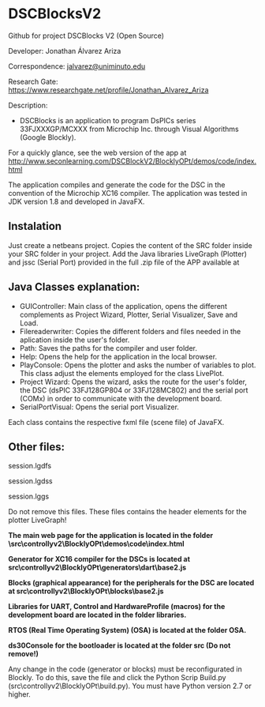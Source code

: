# DSCBlocksV2
Github for project DSCBlocks V2 (Open Source)



Developer: Jonathan Álvarez Ariza

Correspondence: jalvarez@uniminuto.edu

Research Gate: https://www.researchgate.net/profile/Jonathan_Alvarez_Ariza

Description: 
* DSCBlocks is an application to program DsPICs series 33FJXXXGP/MCXXX from Microchip Inc. through Visual Algorithms (Google Blockly). 

For a quickly glance, see the web version of the app at http://www.seconlearning.com/DSCBlockV2/BlocklyOPt/demos/code/index.html

The application compiles and generate the code for the DSC in the convention of the Microchip XC16 compiler.
The application was tested in JDK version 1.8 and developed in JavaFX.

## Instalation

Just create a netbeans project. Copies the content of the SRC folder inside your SRC folder in your project. Add the Java libraries LiveGraph (Plotter) and jssc (Serial Port) provided in the full .zip file of the APP available at

## Java Classes explanation:

* GUIController: Main class of the application, opens the different complements as Project Wizard, Plotter, Serial Visualizer, Save and Load.
* Filereaderwriter: Copies the different folders and files needed in the aplication inside the user's folder. 
* Path: Saves the paths for the compiler and user folder.
* Help: Opens the help for the application in the local browser.
* PlayConsole: Opens the plotter and asks the number of variables to plot. This class adjust the elements employed for the class LivePlot.
* Project Wizard: Opens the wizard, asks the route for the user's folder, the DSC (dsPIC 33FJ128GP804 or 33FJ128MC802) and the serial port (COMx) in order to communicate with the development board.
* SerialPortVisual: Opens the serial port Visualizer. 

Each class contains the respective fxml file (scene file) of JavaFX.

## Other files:

session.lgdfs

session.lgdss

session.lggs

Do not remove this files. These files contains the header elements for the plotter LiveGraph!

**The main web page for the application is located in the folder \src\controllyv2\BlocklyOPt\demos\code\index.html**

**Generator for XC16 compiler for the DSCs is located at src\controllyv2\BlocklyOPt\generators\dart\base2.js**

**Blocks (graphical appearance) for the peripherals for the DSC are located at src\controllyv2\BlocklyOPt\blocks\base2.js**

**Libraries for UART, Control and HardwareProfile (macros) for the development board are located in the folder libraries.**

**RTOS (Real Time Operating System) (OSA) is located at the folder OSA.**

**ds30Console for the bootloader is located at the folder src (Do not remove!)**

Any change in the code (generator or blocks) must be reconfigurated in Blockly. To do this, save the file and click the Python Scrip Build.py 
(src\controllyv2\BlocklyOPt\build.py). 
You must have Python version 2.7 or higher.
